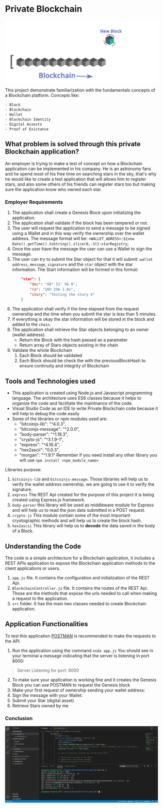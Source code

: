 # Private Blockchain

![Image](images/block.gif)

This project demonstrate familiarization with the fundamentals concepts of a Blockchain platform.
Concepts like:

    - Block
    - Blockchain
    - Wallet
    - Blockchain Identity
    - Digital Assests
    - Proof of Existance

## What problem is solved through this private Blockchain application?

An employer is trying to make a test of concept on how a Blockchain application can be implemented in his company.
He is an astronomy fans and he spend most of his free time on searching stars in the sky, that's why he would like
to create a test application that will allows him to register stars, and also some others of his friends can register stars
too but making sure the application know who owned each star.

### Employer Requirements

1. The application shall create a Genesis Block upon initializing the application.
2. The application shall validate if the block has been tampered or not.
3. The user will request the application to send a message to be signed using a Wallet and in this way verify the ownership over the wallet address. The message format will be: `<WALLET_ADRESS>:${new Date().getTime().toString().slice(0,-3)}:starRegistry`;     
4. Once the user have the message the user can use a Wallet to sign the message.
5. The user can try to submit the Star object for that it will submit: `wallet address`, `message`, `signature` and the `star` object with the star information.
    The Start information will be formed in this format:
    ```json
        "star": {
            "dec": "68° 52' 56.9",
            "ra": "16h 29m 1.0s",
            "story": "Testing the story 4"
		}
    ```
6. The application shall verify if the time elapsed from the request ownership and the time when you submit the star is less than 5 minutes.
7. If everything is okay the star information will be stored in the block and added to the `chain`.
8. The application shall retrieve the Star objects belonging to an owner (wallet address).
   - Return the Block with the hash passed as a parameter
   - Return array of Stars objects existing in the chain
9. Validate the whole Blockchain
   1. Each Block should be validated
   2. Each Block should be check the with the previousBlockHash to ensure continuity and integrity of Blockchain

## Tools and Technologies used

- This application is created using Node.js and Javascript programming language. The architecture uses ES6 classes
because it helps to organize the code and facilitate the maintnance of the code.
- Visual Studio Code as an IDE to write Private Blockchain code because it will help to debug the code easily
- Some of the libraries or npm modules used are:
    - "bitcoinjs-lib": "^4.0.3",
    - "bitcoinjs-message": "^2.0.0",
    - "body-parser": "^1.18.3",
    - "crypto-js": "^3.1.9-1",
    - "express": "^4.16.4",
    - "hex2ascii": "0.0.3",
    - "morgan": "^1.9.1"
    Remember if you need install any other library you will use `npm install <npm_module_name>`

Libraries purpose:

1. `bitcoinjs-lib` and `bitcoinjs-message`. Those libraries will help us to verify the wallet address ownership, we are going to use it to verify the signature.
2. `express` The REST Api created for the purpose of this project it is being created using Express.js framework.
3. `body-parser` this library will be used as middleware module for Express and will help us to read the json data submitted in a POST request.
4. `crypto-js` This module contain some of the most important cryotographic methods and will help us to create the block hash.
5. `hex2ascii` This library will help us to **decode** the data saved in the body of a Block.

## Understanding the Code

The code is a simple architecture for a Blockchain application, it includes a REST APIs application to expose the Blockchain application methods to the client applications or users.

1. `app.js` file. It contains the configuration and initialization of the REST Api.
2. `BlockchainController.js` file. It contains the routes of the REST Api. Those are the methods that expose the urls needed to call when making a request to the application.
3. `src` folder. It has the main two classes needed to create Blockchain application.

## Application Functionalities

To test this application [POSTMAN](https://www.postman.com/) is recommended to make the requests to the API.

1. Run the application using the command `node app.js`
You should see in your terminal a message indicating that the server is listening in port 8000:
> Server Listening for port: 8000

2. To make sure your application is working fine and it creates the Genesis Block you can use POSTMAN to request the Genesis block
3. Make your first request of ownership sending your wallet address:
4. Sign the message with your Wallet:
5. Submit your Star (digital asset)
6. Retrieve Stars owned by me

### Conclusion
![Image](images/project.gif)

